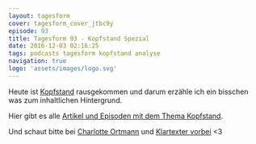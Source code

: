 ```yaml
---
layout: tagesform
cover: tagesform_cover_jtbc9y
episode: 93
title: Tagesform 93 - Kopfstand Spezial
date: 2016-12-03 02:16:25
tags: podcasts tagesform kopfstand analyse
navigation: true
logo: 'assets/images/logo.svg'
---
```


Heute ist [Kopfstand](https://hannesdiem.de/kopfstand/) rausgekommen und darum 
erzähle ich ein bisschen was zum inhaltlichen Hintergrund.

<!-- more -->

Hier gibt es alle [Artikel und Episoden mit dem Thema Kopfstand](https://hannesdiem.de/tag/kopfstand/).

Und schaut bitte bei [Charlotte Ortmann](https://www.charlotteortmann.de/)
und [Klartexter vorbei](https://klartexter.net/) <3
